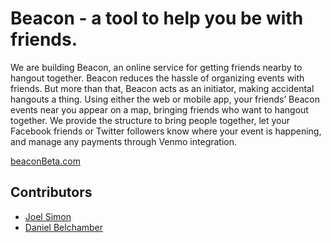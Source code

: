 Beacon - a tool to help you be with friends.
============================

We are building Beacon, an online service for getting friends nearby to hangout together. Beacon reduces the hassle of organizing events with friends. But more than that, Beacon acts as an initiator, making accidental hangouts a thing. Using either the web or mobile app, your friends’ Beacon events near you appear on a map, bringing friends who want to hangout together. We provide the structure to bring people together, let your Facebook friends or Twitter followers know where your event is happening, and manage any payments through Venmo integration.

[beaconBeta.com](https://beaconBeta.com/)


## Contributors

- [Joel Simon](http://joelsimon.net)
- [Daniel Belchamber]()


